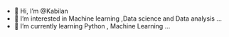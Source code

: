 - 👋 Hi, I’m @Kabilan 
- 👀 I’m interested in Machine learning ,Data science and Data analysis ...
- 🌱 I’m currently learning Python , Machine Learning ...


<!---
Kabilan0624/Kabilan0624 is a ✨ special ✨ repository because its `README.md` (this file) appears on your GitHub profile.
You can click the Preview link to take a look at your changes.
--->
